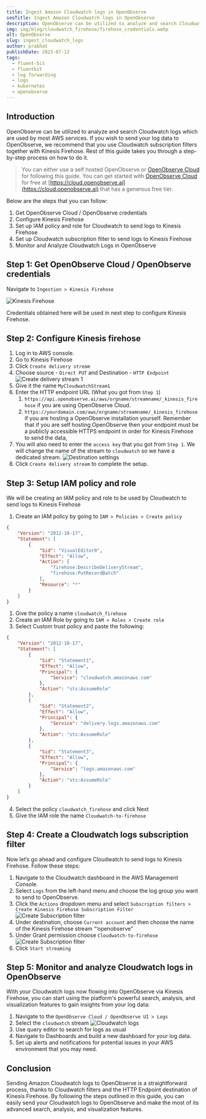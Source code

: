 ```yaml
---
title: Ingest Amazon Cloudwatch logs in OpenObserve
seoTitle: Ingest Amazon Cloudwatch logs in OpenObserve
description: OpenObserve can be utilized to analyze and search Cloudwatch logs which are used by most AWS services. If you wish to send your log data to OpenObserve, we recommend that you use Cloudwatch subscription filters together with Kinesis Firehose. Rest of this guide takes you through a step-by-step process on how to do it.
img: img/blog/cloudwatch_firehose/firehose_credentials.webp
alt: OpenObserve
slug: ingest_cloudwatch_logs
author: prabhat
publishDate: 2023-07-12
tags:
  - fluent-bit
  - fluentbit
  - log forwarding
  - logs
  - kubernetes
  - openobserve
---
```


## Introduction

OpenObserve can be utilized to analyze and search Cloudwatch logs which are used by most AWS services. If you wish to send your log data to OpenObserve, we recommend that you use Cloudwatch subscription filters together with Kinesis Firehose. Rest of this guide takes you through a step-by-step process on how to do it.

> You can either use a self hosted OpenObserve or [OpenObserve Cloud](https://cloud.openobserve.ai) for following this guide. You can get started with [OpenObserve Cloud](https://cloud.openobserve.ai) for free at [https://cloud.openobserve.ai](https://cloud.openobserve.ai) that has a generous free tier.

Below are the steps that you can follow:

1. Get OpenObserve Cloud / OpenObserve credentials
1. Configure Kinesis Firehose
1. Set up IAM policy and role for Cloudwatch to send logs to Kinesis Firehose
1. Set up Cloudwatch subscription filter to send logs to Kinesis Firehose
1. Monitor and Analyze Cloudwatch Logs in OpenObserve

## Step 1: Get OpenObserve Cloud / OpenObserve credentials

Navigate to `Ingestion > Kinesis Firehose`

![Kinesis Firehose](/img/blog/cloudwatch_firehose/firehose_credentials.webp)

Credentials obtained here will be used in next step to configure Kinesis Firehose.

## Step 2: Configure Kinesis firehose

1. Log in to AWS console.
1. Go to Kinesis Firehose
1. Click `Create delivery stream`
1. Choose source - `Direct PUT` and Destination - `HTTP Endpoint`
![Create delivery stream 1](/img/blog/cloudwatch_firehose/create_delivery_stream_1.webp)
1. Give it the name `MyCloudwatchStream1`
1. Enter the HTTP endpoint URL (What you got from `Step 1`)
    1. `https://api.openobserve.ai/aws/orgname/streamname/_kinesis_firehose` if you are using OpenObserve Cloud.
    1. `https://yourdomain.com/aws/orgname/streamname/_kinesis_firehose` if you are hosting a OpenObserve installation yourself. Remember that if you are self hosting OpenObserve then your endpoint must be a publicly accessible HTTPS endpoint in order for Kinesis Firehose to send the data, 
1. You will also need to enter the `access key` that you got from `Step 1`. We will change the name of the stream to `cloudwatch` so we have a dedicated stream.
![Destination settings](/img/blog/cloudwatch_firehose/destination_settings.webp)
1. Click `Create delivery stream` to complete the setup.

## Step 3: Setup IAM policy and role

We will be creating an IAM policy and role to be used by Cloudwatch to send logs to Kinesis Firehose

1. Create an IAM policy by going to `IAM > Policies > Create policy`

```json linenums="1"
{
    "Version": "2012-10-17",
    "Statement": [
        {
            "Sid": "VisualEditor0",
            "Effect": "Allow",
            "Action": [
                "firehose:DescribeDeliveryStream",
                "firehose:PutRecordBatch"
            ],
            "Resource": "*"
        }
    ]
}
```


1. Give the policy a name `cloudwatch_firehose`
2. Create an IAM Role by going to `IAM > Roles > Create role`
3. Select Custom trust policy and paste the following:

```json linenums="1"
{
    "Version": "2012-10-17",
    "Statement": [
        {
            "Sid": "Statement1",
            "Effect": "Allow",
            "Principal": {
                "Service": "cloudwatch.amazonaws.com"
            },
            "Action": "sts:AssumeRole"
        },
        {
            "Sid": "Statement2",
            "Effect": "Allow",
            "Principal": {
                "Service": "delivery.logs.amazonaws.com"
            },
            "Action": "sts:AssumeRole"
        },
        {
            "Sid": "Statement3",
            "Effect": "Allow",
            "Principal": {
                "Service": "logs.amazonaws.com"
            },
            "Action": "sts:AssumeRole"
        }
    ]
}
```

4. Select the policy `cloudwatch_firehose` and click Next
5. Give the IAM role the name `Cloudwatch-to-firehose`

## Step 4: Create a Cloudwatch logs subscription filter

Now let’s go ahead and configure Cloudwatch to send logs to Kinesis Firehose. Follow these steps:

1. Navigate to the Cloudwatch dashboard in the AWS Management Console.
1. Select `Logs` from the left-hand menu and choose the log group you want to send to OpenObserve.
1. Click the `Actions` dropdown menu and select `Subscription filters > Create Kinesis Firehose Subscription Filter`
![Create Subscription filter](/img/blog/cloudwatch_firehose/cloudwatch_filter_1.webp)
1. Under destination, choose `Current account` and then choose the name of the Kinesis Firehose stream “‘openobserve”
1. Under Grant permission choose `Cloudwatch-to-firehose`
![Create Subscription filter](/img/blog/cloudwatch_firehose/cloudwatch_filter_2.webp)
1. Click `Start streaming`

## Step 5: Monitor and analyze Cloudwatch logs in OpenObserve

With your Cloudwatch logs now flowing into OpenObserve via Kinesis Firehose, you can start using the platform's powerful search, analysis, and visualization features to gain insights from your log data:

1. Navigate to the `OpenObserve Cloud / OpenObserve UI > Logs`
1. Select the `cloudwatch` stream
![Cloudwatch logs](/img/blog/cloudwatch_firehose/logs.webp)
1. Use query editor to search for logs as usual
1. Navigate to Dashboards and build a new dashboard for your log data.
1. Set up alerts and notifications for potential issues in your AWS environment that you may need.

## Conclusion

Sending Amazon Cloudwatch logs to OpenObserve is a straightforward process, thanks to Cloudwatch filters and the HTTP Endpoint destination of Kinesis Firehose. By following the steps outlined in this guide, you can easily send your Cloudwatch logs to OpenObserve and make the most of its advanced search, analysis, and visualization features.



